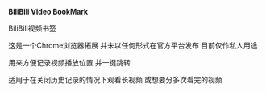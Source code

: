 **BiliBili Video BookMark**

BiliBili视频书签

这是一个Chrome浏览器拓展 并未以任何形式在官方平台发布 目前仅作私人用途

用来方便记录视频播放位置 并一键跳转 

适用于在关闭历史记录的情况下观看长视频 或想要分多次看完的视频